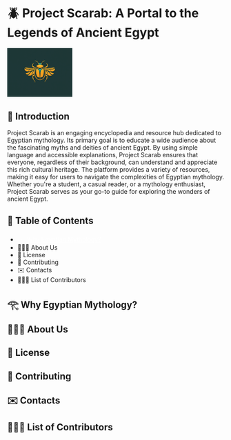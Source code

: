 # 🪲 Project Scarab: A Portal to the Legends of Ancient Egypt

<img src="media/project-scarab.png" alt="Project Scarab Logo" height="30%" width="30%">

## 🚀 Introduction

Project Scarab is an engaging encyclopedia and resource hub dedicated to Egyptian mythology. Its primary goal is to educate a wide audience about the fascinating myths and deities of ancient Egypt. By using simple language and accessible explanations, Project Scarab ensures that everyone, regardless of their background, can understand and appreciate this rich cultural heritage. The platform provides a variety of resources, making it easy for users to navigate the complexities of Egyptian mythology. Whether you're a student, a casual reader, or a mythology enthusiast, Project Scarab serves as your go-to guide for exploring the wonders of ancient Egypt.

## 📖 Table of Contents

- <a href="https://github.com/landyzhuo/projectscarab/blob/main/README.md#%F0%93%82%80-why-egyptian-mythology" style="color: white; text-decoration-color: white">𓂀 Why Egyptian Mythology?</a>
- 🧑🏻‍🎓 About Us
- 📝 License
- 🤝 Contributing
- ✉️ Contacts
- 🙋🏻‍♂️ List of Contributors

## 𓂀 Why Egyptian Mythology?

## 🧑🏻‍🎓 About Us

## 📝 License

## 🤝 Contributing

## ✉️ Contacts

## 🙋🏻‍♂️ List of Contributors
